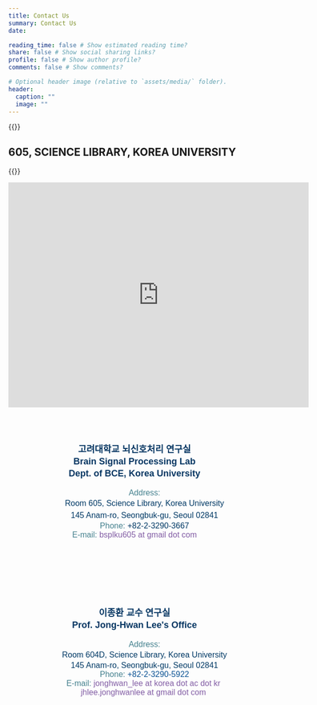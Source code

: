 ```yaml
---
title: Contact Us
summary: Contact Us
date:

reading_time: false # Show estimated reading time?
share: false # Show social sharing links?
profile: false # Show author profile?
comments: false # Show comments?

# Optional header image (relative to `assets/media/` folder).
header:
  caption: ""
  image: ""
---
```

{{<format text-center>}}
## 605, SCIENCE LIBRARY, KOREA UNIVERSITY
{{</format>}}

<div style="text-align: center">
<iframe src="https://www.google.com/maps/embed?pb=!1m14!1m8!1m3!1d3161.733316629538!2d127.02648500000001!3d37.584897!3m2!1i1024!2i768!4f13.1!3m3!1m2!1s0x0%3A0x21f0604c311dc40d!2sKorea%20University%20Library%20System!5e0!3m2!1sen!2skr!4v1625813800677!5m2!1sen!2skr" width="600" height="450" style="border:0; margin:0 auto;" allowfullscreen="" loading="lazy"></iframe>
</div>
  
<br/>

<div class="container">
<div class="row">

<div class="col">
<div dir="ltr"><div style="text-align:center;color:rgb(0,57,101);font-family:trebuchet ms,sans-serif"><b style="color:rgb(7,55,99);line-height:1.5;background-color:transparent"><font size="4"><br></font></b></div><div style="text-align:center;color:rgb(0,57,101);font-family:trebuchet ms,sans-serif"><b style="color:rgb(7,55,99);line-height:1.5;background-color:transparent"><font size="4"><br></font></b></div><div style="text-align:center;color:rgb(0,57,101);font-family:trebuchet ms,sans-serif"><b style="color:rgb(7,55,99);line-height:1.5;background-color:transparent"><font size="4">고려대학교 뇌신호처리 연구실</font></b></div><div style="text-align:center;color:rgb(0,57,101);font-family:trebuchet ms,sans-serif"><font size="4"><b><span style="color:rgb(7,55,99);background-color:transparent">Brain Signal Processing Lab</span></b></font></div><div style="text-align:center;color:rgb(0,57,101);font-family:trebuchet ms,sans-serif"><b style="font-size:large;line-height:1.5;background-color:transparent"><span style="color:rgb(7,55,99);background-color:transparent">Dept. of BCE, Korea University</span></b></div><div style="text-align:center;color:rgb(0,57,101);font-family:trebuchet ms,sans-serif"><br></div><blockquote style="margin:0 0 0 40px;border:none;padding:0px"><div style="text-align:center;color:rgb(0,57,101);font-family:trebuchet ms,sans-serif"><font color="#45818e" size="3">Address:</font></div><div style="text-align:center;color:rgb(0,57,101);font-family:trebuchet ms,sans-serif"><span style="line-height:1.5;background-color:transparent"><font size="3">Room 605, Science Library, Korea University</font></span></div><div style="text-align:center;color:rgb(0,57,101);font-family:trebuchet ms,sans-serif"><span style="line-height:1.5;background-color:transparent"><font size="3">145 Anam-ro, Seongbuk-gu, Seoul&nbsp;02841</font></span></div><div style="text-align:center;color:rgb(0,57,101);font-family:trebuchet ms,sans-serif"><font size="3"><font color="#45818e">Phone:</font>&nbsp;+82-2-3290-3667</font></div></blockquote><div style="text-align:center;color:rgb(0,57,101);font-family:trebuchet ms,sans-serif"><font color="#45818e" style="font-size:medium">E-mail:</font><span style="font-size:medium">&nbsp;</span><span style="color:rgb(131,94,165);font-size:medium;background-color:transparent">bsplku605 at gmail dot com</span></div><div style="text-align:center;color:rgb(0,57,101);font-family:trebuchet ms,sans-serif"><font size="3"><br></font></div><div style="text-align:center;color:rgb(0,57,101);font-family:trebuchet ms,sans-serif"><font size="3"><br></font></div><div style="text-align:center;color:rgb(0,57,101);font-family:trebuchet ms,sans-serif"><font size="3"><br></font></div><div style="text-align:center;color:rgb(0,57,101);font-family:trebuchet ms,sans-serif"><font size="3"><br></font></div><div style="text-align:center;color:rgb(0,57,101);font-family:trebuchet ms,sans-serif"><font size="3"><br></font></div><div style="color:rgb(0,57,101);font-family:trebuchet ms,sans-serif"></div></div>
</div>

<div class="col">
<div dir="ltr"><div style="color:rgb(0,57,101);font-family:trebuchet ms,sans-serif"><font color="#073763" size="4"><b><br></b></font></div><div style="color:rgb(0,57,101);font-family:trebuchet ms,sans-serif"><font color="#073763" size="4"><b><br></b></font></div><div style="text-align:center;color:rgb(0,57,101);font-family:trebuchet ms,sans-serif"><font color="#073763" size="4"><b>이종환 교수 연구실</b></font></div><div style="text-align:center;color:rgb(0,57,101);font-family:trebuchet ms,sans-serif"><b style="color:rgb(7,55,99);font-size:large;line-height:1.5;background-color:transparent">Prof. Jong-Hwan Lee's Office</b></div><div style="text-align:center;font-family:trebuchet ms,sans-serif"><br></div><blockquote style="margin:0 0 0 40px;border:none;padding:0px"><div style="text-align:center;color:rgb(0,57,101);font-family:trebuchet ms,sans-serif"><font color="#45818e" size="3">Address:</font></div><div style="text-align:center;color:rgb(0,57,101);font-family:trebuchet ms,sans-serif"><span style="line-height:1.5;background-color:transparent"><font size="3">Room 604D, Science Library, Korea University</font></span></div><div style="text-align:center;color:rgb(0,57,101);font-family:trebuchet ms,sans-serif"><font size="3">145 Anam-ro, Seongbuk-gu, Seoul&nbsp;02841</font></div><div style="text-align:center;color:rgb(0,57,101);font-family:trebuchet ms,sans-serif"><font size="3"><font color="#45818e">Phone:</font>&nbsp;<font color="#0b5394">+82-2-3290-5922</font></font></div><div style="text-align:center;color:rgb(0,57,101);font-family:trebuchet ms,sans-serif"><font size="3"><font color="#45818e">E-mail:</font>&nbsp;<font color="#3d85c6" style="color:rgb(131,94,165)">jonghwan_lee at korea dot ac dot kr&nbsp;</font></font></div><div style="text-align:center;color:rgb(0,57,101);font-family:trebuchet ms,sans-serif"><font size="3"><font color="#3d85c6" style="color:rgb(131,94,165)">jhlee.jonghwanlee at gmail dot com&nbsp;</font></font></div></blockquote></div>
</div>

</div>
</div>
